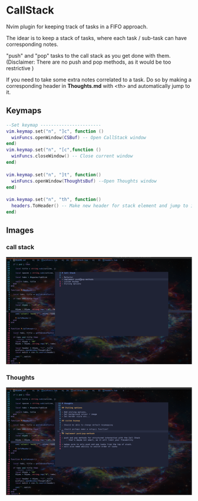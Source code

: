 # CallStack

Nvim plugin for keeping track of tasks in a FIFO approach.

The idear is to keep a stack of tasks, where each task / sub-task can have corresponding notes.

"push" and "pop" tasks to the call stack as you get done with them. (Disclaimer: There are no push and pop methods, as it would be too restrictive )

If you need to take some extra notes correlated to a task. Do so by making a corresponding header in **Thoughts.md** with \<th\> and automatically jump to it.

## Keymaps

```lua
--Set keymap -----------------------
vim.keymap.set("n", "]c", function ()
  winFuncs.openWindow(CSBuf) -- Open CallStack window
end)
vim.keymap.set("n", "[c",function ()
  winFuncs.closeWindow() -- Close current window
end)

vim.keymap.set("n", "]t", function()
  winFuncs.openWindow(ThoughtsBuf) --Open Thoughts window
end)

vim.keymap.set("n", "th", function()
  headers.ToHeader() -- Make new header for stack element and jump to it
end)
```


## Images

### call stack

![call stack](./pics/callstack.png)

### Thoughts

![thoughts](./pics/thoughts.png)

